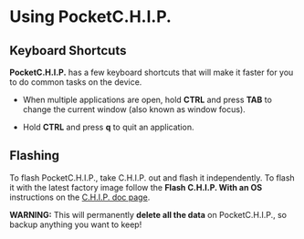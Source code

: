 # Using PocketC.H.I.P.

## Keyboard Shortcuts

**PocketC.H.I.P.** has a few keyboard shortcuts that will make it faster for you to do common tasks on the device.

* When multiple applications are open, hold **CTRL** and press **TAB** to change the current window (also known as window focus). 

* Hold **CTRL** and press **q** to quit an application.

## Flashing

To flash  PocketC.H.I.P., take C.H.I.P. out and flash it independently. To flash it with the latest factory image follow the **Flash C.H.I.P. With an OS** instructions on the [C.H.I.P. doc page](https://docs.getchip.com/chip.html#flash-chip-with-an-os). 

**WARNING:**  This will permanently **delete all the data** on PocketC.H.I.P., so backup anything you want to keep!
